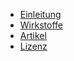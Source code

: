 - [Einleitung](docs/einleitung)
- [Wirkstoffe](docs/wirkstoffe)
- [Artikel](docs/artikel)
- [Lizenz](docs/license.md)
